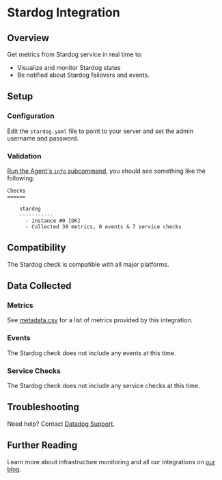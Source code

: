 # Stardog Integration

## Overview

Get metrics from Stardog service in real time to:

* Visualize and monitor Stardog states
* Be notified about Stardog failovers and events.

## Setup

### Configuration

Edit the `stardog.yaml` file to point to your server and set the admin username and password.

### Validation

[Run the Agent's `info` subcommand](https://docs.datadoghq.com/agent/faq/agent-status-and-information/), you should see something like the following:

    Checks
    ======

        stardog
        -----------
          - instance #0 [OK]
          - Collected 39 metrics, 0 events & 7 service checks

## Compatibility

The Stardog check is compatible with all major platforms.

## Data Collected
### Metrics
See [metadata.csv](https://github.com/DataDog/integrations-extras/blob/master/stardog/metadata.csv) for a list of metrics provided by this integration.

### Events
The Stardog check does not include any events at this time.

### Service Checks
The Stardog check does not include any service checks at this time.

## Troubleshooting
Need help? Contact [Datadog Support](http://docs.datadoghq.com/help/).

## Further Reading

Learn more about infrastructure monitoring and all our integrations on [our blog](https://www.datadoghq.com/blog/).